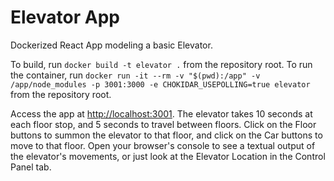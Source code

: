 # Elevator App

Dockerized React App modeling a basic Elevator.

To build, run `docker build -t elevator .` from the repository root. To run the container, run `docker run -it --rm -v "$(pwd):/app" -v /app/node_modules -p 3001:3000 -e CHOKIDAR_USEPOLLING=true elevator` from the repository root.

Access the app at [http://localhost:3001](http://localhost:3001). The elevator takes 10 seconds at each floor stop, and 5 seconds to travel between floors. Click on the Floor buttons to summon the elevator to that floor, and click on the Car buttons to move to that floor. Open your browser's console to see a textual output of the elevator's movements, or just look at the Elevator Location in the Control Panel tab.
